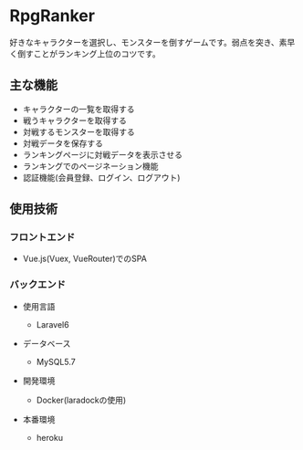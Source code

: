 # RpgRanker
好きなキャラクターを選択し、モンスターを倒すゲームです。弱点を突き、素早く倒すことがランキング上位のコツです。

## 主な機能
- キャラクターの一覧を取得する
- 戦うキャラクターを取得する
- 対戦するモンスターを取得する
- 対戦データを保存する
- ランキングページに対戦データを表示させる
- ランキングでのページネーション機能
- 認証機能(会員登録、ログイン、ログアウト)

## 使用技術

### フロントエンド
  - Vue.js(Vuex, VueRouter)でのSPA

### バックエンド
  - 使用言語
    - Laravel6
    
  - データベース
    - MySQL5.7
    
  - 開発環境
    - Docker(laradockの使用)

  - 本番環境
    - heroku
